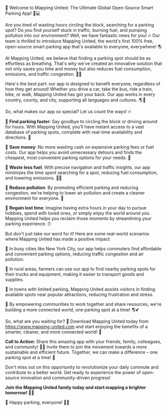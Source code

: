 🎉 Welcome to Mapping United: The Ultimate Global Open-Source Smart Parking App! 🚗💻

Are you tired of wasting hours circling the block, searching for a parking spot? Do you find yourself stuck in traffic, burning fuel, and pumping pollution into our environment? Well, we have fantastic news for you! 🔥 Our team is thrilled to introduce Mapping United, the world's first 100% free, open-source smart parking app that's available to everyone, everywhere! 🌎

At Mapping United, we believe that finding a parking spot should be as effortless as breathing. That's why we've created an innovative solution that not only saves you time and money but also reduces fuel consumption, emissions, and traffic congestion. 🚗💨

Here's the best part: our app is designed to benefit everyone, regardless of how they get around! Whether you drive a car, take the bus, ride a train, bike, or walk, Mapping United has got your back. Our app works in every country, county, and city, supporting all languages and cultures. 🌎💬

So, what makes our app so special? Let us count the ways! 🔥

🔹 **Find parking faster**: Say goodbye to circling the block or driving around for hours. With Mapping United, you'll have instant access to a vast database of parking spots, complete with real-time availability and directions. 📍

🔹 **Save money**: No more wasting cash on expensive parking fees or fuel costs. Our app helps you avoid unnecessary detours and finds the cheapest, most convenient parking options for your needs. 💸

🔹 **Waste less fuel**: With precise navigation and traffic insights, our app minimizes the time spent searching for a spot, reducing fuel consumption, and lowering emissions. 🚗💨

🔹 **Reduce pollution**: By promoting efficient parking and reducing congestion, we're helping to lower air pollution and create a cleaner environment for everyone. 🌟

🔹 **Regain lost time**: Imagine having extra hours in your day to pursue hobbies, spend with loved ones, or simply enjoy the world around you. Mapping United helps you reclaim those moments by streamlining your parking experience. ⏰

But don't just take our word for it! Here are some real-world scenarios where Mapping United has made a positive impact:

🌆 In busy cities like New York City, our app helps commuters find affordable and convenient parking options, reducing traffic congestion and air pollution.

🚗 In rural areas, farmers can use our app to find nearby parking spots for their trucks and equipment, making it easier to transport goods and supplies.

🚌 In towns with limited parking, Mapping United assists visitors in finding available spots near popular attractions, reducing frustration and stress.

🌟 By empowering communities to work together and share resources, we're building a more connected world, one parking spot at a time! 🌎💕

So, what are you waiting for? 🤔 Download Mapping United today from https://www.mapping-united.com and start enjoying the benefits of a smarter, cleaner, and more connected world! 🚀

**Call to Action:** Share this amazing app with your friends, family, colleagues, and community! 📱👫 Invite them to join the movement towards a more sustainable and efficient future. Together, we can make a difference – one parking spot at a time! 💪

Don't miss out on this opportunity to revolutionize your daily commute and contribute to a better world. Get ready to experience the power of open-source innovation and community-driven progress!

**Join the Mapping United family today and start mapping a brighter tomorrow! 🌟💥**

🎉 Happy parking, everyone! 🚗👋